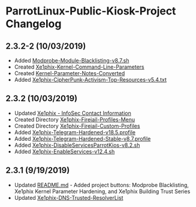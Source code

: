 # ParrotLinux-Public-Kiosk-Project Changelog


## 2.3.2-2 (10/03/2019)

- Added [Modprobe-Module-Blacklisting-v8.7.sh](https://gitlab.com/xe1phix/ParrotLinux-Public-Kiosk-Project/blob/master/Xe1phix-Modprobe.d/Xe1phix-Modprobe-Blacklist-Untrustworthy-Modules-Script/Modprobe-Module-Blacklisting-v8.7.sh)
- Created [Xe1phix-Kernel-Command-Line-Parameters](https://gitlab.com/xe1phix/ParrotLinux-Public-Kiosk-Project/blob/master/Xe1phix-Grub-Hardening/Xe1phix-Kernel-Command-Line-Parameters/README.md)
- Created [Kernel-Parameter-Notes-Converted](https://gitlab.com/xe1phix/BootTimeKernelConfigurations/tree/master/Kernel-Parameter-Notes-Converted)
- Added [Xe1phix-CipherPunk-Activism-Top-Resources-v5.4.txt](https://gitlab.com/xe1phix/ParrotLinux-Public-Kiosk-Project/blob/master/Xe1phix-Activism/Xe1phix-CipherPunk-Activism-Top-Resources-v5.4.txt)


## 2.3.2 (10/03/2019)

- Updated [Xe1phix - InfoSec Contact Information](https://gitlab.com/xe1phix/xe1phix-linux-infosec-professional/blob/master/README.md)
- Created Directory [Xe1phix-Firejail-Profiles-Menu](https://gitlab.com/xe1phix/ParrotLinux-Public-Kiosk-Project/tree/master/Xe1phix-Firejail/Xe1phix-Firejail-Profiles-Menu)
- Created Directory [Xe1phix-Firejail-Custom-Profiles](https://gitlab.com/xe1phix/ParrotLinux-Public-Kiosk-Project/tree/master/Xe1phix-Firejail/Xe1phix-Firejail-Custom-Profiles)
- Added [Xe1phix-Telegram-Hardened-v18.5.profile](https://gitlab.com/xe1phix/ParrotLinux-Public-Kiosk-Project/blob/master/Xe1phix-Firejail/Xe1phix-Firejail-Custom-Profiles/Xe1phix-Firejail-Custom-Profiles/Xe1phix-Firejail-Telegram-Profiles/Xe1phix-Telegram-Hardened-v18.5.profile)
- Added [Xe1phix-Telegram-Hardened-Stable-v8.7.profile](https://gitlab.com/xe1phix/ParrotLinux-Public-Kiosk-Project/blob/master/Xe1phix-Firejail/Xe1phix-Firejail-Custom-Profiles/Xe1phix-Firejail-Custom-Profiles/Xe1phix-Firejail-Telegram-Profiles/Xe1phix-Telegram-Hardened-Stable-v8.7.profile)
- Added [Xe1phix-DisableServicesParrotKios-v8.2.sh](https://gitlab.com/xe1phix/ParrotLinux-Public-Kiosk-Project/blob/master/Service-Hardening/Xe1phix-Disable-Services/Xe1phix-DisableServicesParrotKios-v8.2.sh)
- Added [Xe1phix-EnableServices-v12.4.sh](https://gitlab.com/xe1phix/ParrotLinux-Public-Kiosk-Project/blob/master/Service-Hardening/Xe1phix-Enable-Services/Xe1phix-EnableServices-v12.4.sh)




## 2.3.1 (9/19/2019)

- Updated [README.md](https://gitlab.com/xe1phix/ParrotLinux-Public-Kiosk-Project/blob/master/README.md) - Added project buttons: Modprobe Blacklisting, Xe1phix Kernel Parameter Hardening, and Xe1phix Building Trust Series
- Updated [Xe1phix-DNS-Trusted-ResolverList](https://gitlab.com/xe1phix/ParrotLinux-Public-Kiosk-Project/blob/master/Xe1phix-DNS/Xe1phix-DNS-Trusted-ResolverList-v6.2.conf)